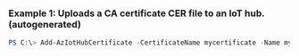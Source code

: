 ### Example 1: Uploads a CA certificate CER file to an IoT hub.  (autogenerated)
```powershell
PS C:\> Add-AzIotHubCertificate -CertificateName mycertificate -Name myiothub -Path c:\mycertificate.cer -ResourceGroupName myresourcegroup
```


